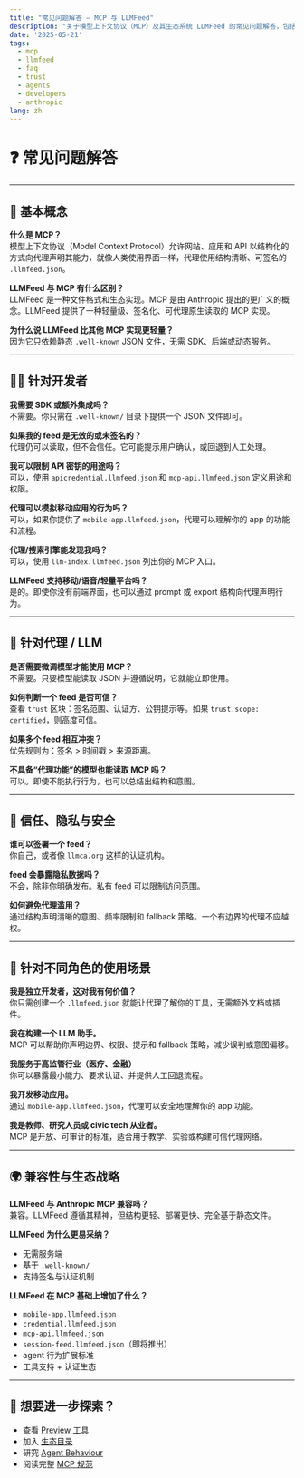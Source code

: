 ```yaml
---
title: "常见问题解答 – MCP 与 LLMFeed"
description: "关于模型上下文协议（MCP）及其生态系统 LLMFeed 的常见问题解答，包括其与 Anthropic MCP 的比较。"
date: '2025-05-21'
tags:
  - mcp
  - llmfeed
  - faq
  - trust
  - agents
  - developers
  - anthropic
lang: zh
---
```


# ❓ 常见问题解答

---

## 🧠 基本概念

**什么是 MCP？**  
模型上下文协议（Model Context Protocol）允许网站、应用和 API 以结构化的方式向代理声明其能力，就像人类使用界面一样，代理使用结构清晰、可签名的 `.llmfeed.json`。

**LLMFeed 与 MCP 有什么区别？**  
LLMFeed 是一种文件格式和生态实现。MCP 是由 Anthropic 提出的更广义的概念。LLMFeed 提供了一种轻量级、签名化、可代理原生读取的 MCP 实现。

**为什么说 LLMFeed 比其他 MCP 实现更轻量？**  
因为它只依赖静态 `.well-known` JSON 文件，无需 SDK、后端或动态服务。

---

## 👩‍💻 针对开发者

**我需要 SDK 或额外集成吗？**  
不需要。你只需在 `.well-known/` 目录下提供一个 JSON 文件即可。

**如果我的 feed 是无效的或未签名的？**  
代理仍可以读取，但不会信任。它可能提示用户确认，或回退到人工处理。

**我可以限制 API 密钥的用途吗？**  
可以，使用 `apicredential.llmfeed.json` 和 `mcp-api.llmfeed.json` 定义用途和权限。

**代理可以模拟移动应用的行为吗？**  
可以，如果你提供了 `mobile-app.llmfeed.json`，代理可以理解你的 app 的功能和流程。

**代理/搜索引擎能发现我吗？**  
可以，使用 `llm-index.llmfeed.json` 列出你的 MCP 入口。

**LLMFeed 支持移动/语音/轻量平台吗？**  
是的。即使你没有前端界面，也可以通过 prompt 或 export 结构向代理声明行为。

---

## 🤖 针对代理 / LLM

**是否需要微调模型才能使用 MCP？**  
不需要。只要模型能读取 JSON 并遵循说明，它就能立即使用。

**如何判断一个 feed 是否可信？**  
查看 `trust` 区块：签名范围、认证方、公钥提示等。如果 `trust.scope: certified`，则高度可信。

**如果多个 feed 相互冲突？**  
优先规则为：签名 > 时间戳 > 来源距离。

**不具备“代理功能”的模型也能读取 MCP 吗？**  
可以。即使不能执行行为，也可以总结出结构和意图。

---

## 🔐 信任、隐私与安全

**谁可以签署一个 feed？**  
你自己，或者像 `llmca.org` 这样的认证机构。

**feed 会暴露隐私数据吗？**  
不会，除非你明确发布。私有 feed 可以限制访问范围。

**如何避免代理滥用？**  
通过结构声明清晰的意图、频率限制和 fallback 策略。一个有边界的代理不应越权。

---

## 🧭 针对不同角色的使用场景

**我是独立开发者，这对我有何价值？**  
你只需创建一个 `.llmfeed.json` 就能让代理了解你的工具，无需额外文档或插件。

**我在构建一个 LLM 助手。**  
MCP 可以帮助你声明边界、权限、提示和 fallback 策略，减少误判或意图偏移。

**我服务于高监管行业（医疗、金融）**  
你可以暴露最小能力、要求认证、并提供人工回退流程。

**我开发移动应用。**  
通过 `mobile-app.llmfeed.json`，代理可以安全地理解你的 app 功能。

**我是教师、研究人员或 civic tech 从业者。**  
MCP 是开放、可审计的标准，适合用于教学、实验或构建可信代理网络。

---

## 🌍 兼容性与生态战略

**LLMFeed 与 Anthropic MCP 兼容吗？**  
兼容。LLMFeed 遵循其精神，但结构更轻、部署更快、完全基于静态文件。

**LLMFeed 为什么更易采纳？**  
- 无需服务端  
- 基于 `.well-known/`  
- 支持签名与认证机制

**LLMFeed 在 MCP 基础上增加了什么？**  
- `mobile-app.llmfeed.json`  
- `credential.llmfeed.json`  
- `mcp-api.llmfeed.json`  
- `session-feed.llmfeed.json`（即将推出）  
- agent 行为扩展标准  
- 工具支持 + 认证生态

---

## 🧩 想要进一步探索？

- 查看 [Preview 工具](/llmfeedhub/preview)  
- 加入 [生态目录](/ecosystem)  
- 研究 [Agent Behaviour](/tools/agent-behaviour)  
- 阅读完整 [MCP 规范](/spec)
